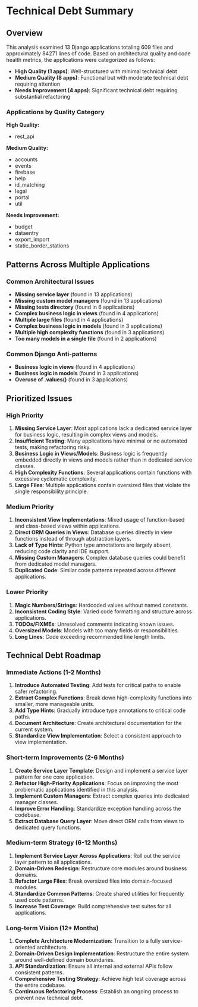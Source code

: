 # Technical Debt Summary

## Overview

This analysis examined 13 Django applications totaling 609 files and approximately 84271 lines of code. Based on architectural quality and code health metrics, the applications were categorized as follows:

- **High Quality (1 apps)**: Well-structured with minimal technical debt
- **Medium Quality (8 apps)**: Functional but with moderate technical debt requiring attention
- **Needs Improvement (4 apps)**: Significant technical debt requiring substantial refactoring

### Applications by Quality Category

**High Quality:**

- rest_api

**Medium Quality:**

- accounts
- events
- firebase
- help
- id_matching
- legal
- portal
- util

**Needs Improvement:**

- budget
- dataentry
- export_import
- static_border_stations

## Patterns Across Multiple Applications

### Common Architectural Issues

- **Missing service layer** (found in 13 applications)
- **Missing custom model managers** (found in 13 applications)
- **Missing tests directory** (found in 6 applications)
- **Complex business logic in views** (found in 4 applications)
- **Multiple large files** (found in 4 applications)
- **Complex business logic in models** (found in 3 applications)
- **Multiple high complexity functions** (found in 3 applications)
- **Too many models in a single file** (found in 2 applications)

### Common Django Anti-patterns

- **Business logic in views** (found in 4 applications)
- **Business logic in models** (found in 3 applications)
- **Overuse of .values()** (found in 3 applications)

## Prioritized Issues

### High Priority

1. **Missing Service Layer**: Most applications lack a dedicated service layer for business logic, resulting in complex views and models.
2. **Insufficient Testing**: Many applications have minimal or no automated tests, making refactoring risky.
3. **Business Logic in Views/Models**: Business logic is frequently embedded directly in views and models rather than in dedicated service classes.
4. **High Complexity Functions**: Several applications contain functions with excessive cyclomatic complexity.
5. **Large Files**: Multiple applications contain oversized files that violate the single responsibility principle.

### Medium Priority

1. **Inconsistent View Implementations**: Mixed usage of function-based and class-based views within applications.
2. **Direct ORM Queries in Views**: Database queries directly in view functions instead of through abstraction layers.
3. **Lack of Type Hints**: Python type annotations are largely absent, reducing code clarity and IDE support.
4. **Missing Custom Managers**: Complex database queries could benefit from dedicated model managers.
5. **Duplicated Code**: Similar code patterns repeated across different applications.

### Lower Priority

1. **Magic Numbers/Strings**: Hardcoded values without named constants.
2. **Inconsistent Coding Style**: Varied code formatting and structure across applications.
3. **TODOs/FIXMEs**: Unresolved comments indicating known issues.
4. **Oversized Models**: Models with too many fields or responsibilities.
5. **Long Lines**: Code exceeding recommended line length limits.

## Technical Debt Roadmap

### Immediate Actions (1-2 Months)

1. **Introduce Automated Testing**: Add tests for critical paths to enable safer refactoring.
2. **Extract Complex Functions**: Break down high-complexity functions into smaller, more manageable units.
3. **Add Type Hints**: Gradually introduce type annotations to critical code paths.
4. **Document Architecture**: Create architectural documentation for the current system.
5. **Standardize View Implementation**: Select a consistent approach to view implementation.

### Short-term Improvements (2-6 Months)

1. **Create Service Layer Template**: Design and implement a service layer pattern for one core application.
2. **Refactor High-Priority Applications**: Focus on improving the most problematic applications identified in this analysis.
3. **Implement Custom Managers**: Extract complex queries into dedicated manager classes.
4. **Improve Error Handling**: Standardize exception handling across the codebase.
5. **Extract Database Query Layer**: Move direct ORM calls from views to dedicated query functions.

### Medium-term Strategy (6-12 Months)

1. **Implement Service Layer Across Applications**: Roll out the service layer pattern to all applications.
2. **Domain-Driven Redesign**: Restructure core modules around business domains.
3. **Refactor Large Files**: Break oversized files into domain-focused modules.
4. **Standardize Common Patterns**: Create shared utilities for frequently used code patterns.
5. **Increase Test Coverage**: Build comprehensive test suites for all applications.

### Long-term Vision (12+ Months)

1. **Complete Architecture Modernization**: Transition to a fully service-oriented architecture.
2. **Domain-Driven Design Implementation**: Restructure the entire system around well-defined domain boundaries.
3. **API Standardization**: Ensure all internal and external APIs follow consistent patterns.
4. **Comprehensive Testing Strategy**: Achieve high test coverage across the entire codebase.
5. **Continuous Refactoring Process**: Establish an ongoing process to prevent new technical debt.

